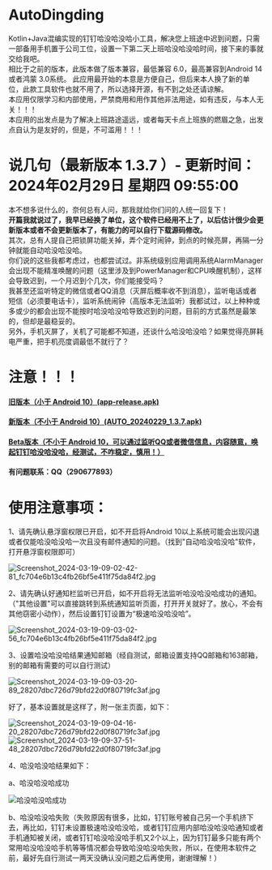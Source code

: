 # AutoDingding

Kotlin+Java混编实现的钉钉哈没哈没哈小工具，解决您上班途中迟到问题，只需一部备用手机置于公司工位，设置一下第二天上班哈没哈没哈时间，接下来的事就交给我吧。  
相比于之前的版本，此版本做了版本兼容，最低兼容 6.0，最高兼容到Android 14或者鸿蒙 3.0系统。
此应用最开始的本意是方便自己，但后来本人换了新的单位，此款工具软件也就不用了，所以选择开源，有不到之处还请谅解。  
本应用仅限学习和内部使用，严禁商用和用作其他非法用途，如有违反，与本人无关！！！  
本应用的出发点是为了解决上班路途遥远，或者每天卡点上班族的燃眉之急，出发点自认为是友好的，但是，不可滥用！！！

# 说几句（最新版本 1.3.7 ）- 更新时间：2024年02月29日 星期四 09:55:00

本不想多说什么的，奈何总有人问，那我就给你们问的人统一回复下！  
**开篇我就说过了，我早已经换了单位，这个软件已经用不上了，以后估计很少会更新版本或者不会更新版本了，有能力的可以自行下载源码修改。**  
其次，总有人提自己把锁屏功能关掉，弄个定时闹钟，到点的时候亮屏，再隔一分钟就能自动哈没哈没哈。  
你们说的这些我都考虑过，也都尝试过。非系统级别应用调用系统AlarmManager会出现不能精准唤醒的问题（这里涉及到PowerManager和CPU唤醒机制），这样会导致迟到，一个月迟到个几次，你们能接受吗？  
我甚至还监听特定的微信或者QQ消息（灭屏后概率收不到消息），监听电话或者短信（必须要电话卡），监听系统闹钟（高版本无法监听）我都试过，以上种种或多或少的都会出现不能按时哈没哈没哈导致迟到的问题，目前的方式虽然是最笨的，但却是最稳妥的。  
另外，手机灭屏了，关机了可能都不知道，还谈什么哈没哈没哈？如果觉得亮屏耗电严重，把手机亮度调最低不就行了？  

# 注意！！！

#### [旧版本（小于 Android 10）(app-release.apk)](apk/app-release.apk)

#### [新版本（不小于 Android 10）(AUTO_20240229_1.3.7.apk)](apk/release/AUTO_20240229_1.3.7.apk)

#### [Beta版本（不小于 Android 10，可以通过监听QQ或者微信信息，内容随意，唤起钉钉哈没哈没哈，经测试，不咋稳定，慎用！）](apk/beta/AUTO_20240319_beta.apk)

#### 有问题联系：QQ（290677893）

# 使用注意事项：

1、请先确认悬浮窗权限已开启，如不开启将Android 10以上系统可能会出现闪退或者仅能哈没哈没哈一次且没有邮件通知的问题。（找到"自动哈没哈没哈"软件，打开悬浮窗权限即可）

![Screenshot_2024-03-19-09-02-42-81_fc704e6b13c4fb26bf5e411f75da84f2.jpg](appImage/Screenshot_2024-03-19-09-02-42-81_fc704e6b13c4fb26bf5e411f75da84f2.jpg)

2、请先确认好通知栏监听已开启，如不开启将无法监听哈没哈没哈成功的通知。（"其他设置"可以直接跳转到系统通知监听页面，打开开关就好了。放心，不会有其他窃密小动作），然后设置钉钉设置为“极速哈没哈没哈”。

![Screenshot_2024-03-19-09-03-02-56_fc704e6b13c4fb26bf5e411f75da84f2.jpg](appImage/Screenshot_2024-03-19-09-03-02-56_fc704e6b13c4fb26bf5e411f75da84f2.jpg)

3、设置哈没哈没哈结果通知邮箱（经自测试，邮箱设置支持QQ邮箱和163邮箱，别的邮箱有需要的可以自行测试）

![Screenshot_2024-03-19-09-03-20-89_28207dbc726d79bfd22d0f80719fc3af.jpg](appImage/Screenshot_2024-03-19-09-03-20-89_28207dbc726d79bfd22d0f80719fc3af.jpg)

好了，基本设置就是这样了，附一张主页面，如下：

![Screenshot_2024-03-19-09-04-16-20_28207dbc726d79bfd22d0f80719fc3af.jpg](appImage/Screenshot_2024-03-19-09-04-16-20_28207dbc726d79bfd22d0f80719fc3af.jpg)
![Screenshot_2024-03-19-09-37-51-48_28207dbc726d79bfd22d0f80719fc3af.jpg](appImage/Screenshot_2024-03-19-09-37-51-48_28207dbc726d79bfd22d0f80719fc3af.jpg)

4、哈没哈没哈结果如下：

a、哈没哈没哈成功

![哈没哈没哈成功](appImage/6.png)

b、哈没哈没哈失败（失败原因有很多，比如，钉钉账号被自己另一个手机挤下去，再比如，钉钉未设置极速哈没哈没哈，或者钉钉应用内部哈没哈没哈通知或者手机通知被关闭，或者钉钉哈没哈没哈手机又2个以上，因为钉钉最多只能有两个常用哈没哈没哈手机等等情况都会导致哈没哈没哈失败，所以，在使用本软件之前，最好先自行测试一两天没确认没问题之后再使用，谢谢理解！）
